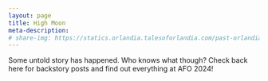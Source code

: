 ```yaml
---
layout: page
title: High Moon
meta-description:
# share-img: https://statics.orlandia.talesoforlandia.com/past-orlandias/crisis/crisis-logo.png
---
```


Some untold story has happened. Who knows what though? Check back here for backstory posts and find out everything at AFO 2024!
